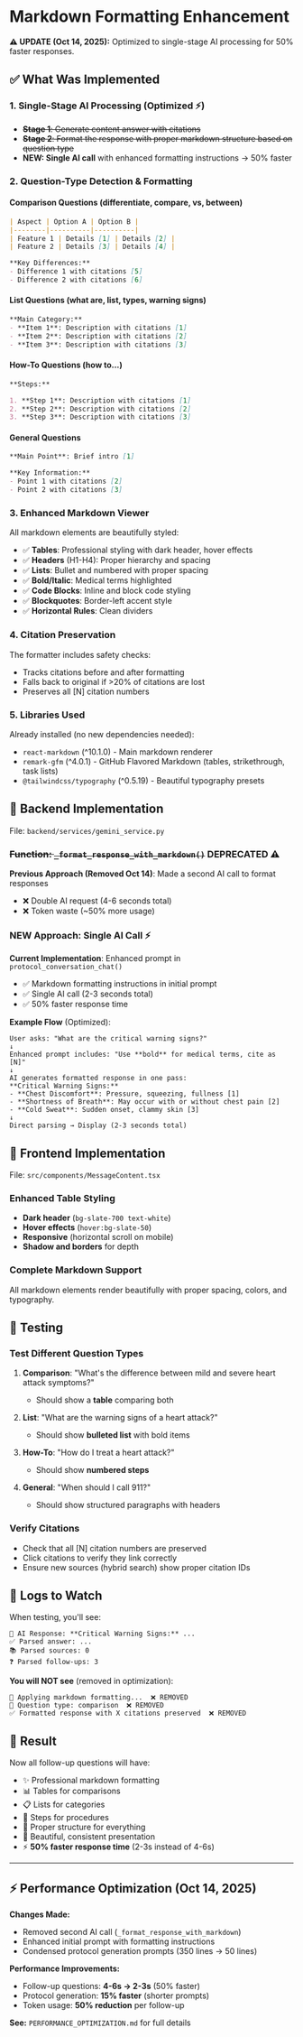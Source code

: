 # Markdown Formatting Enhancement

**⚠️ UPDATE (Oct 14, 2025):** Optimized to single-stage AI processing for 50% faster responses.

## ✅ What Was Implemented

### 1. **Single-Stage AI Processing** (Optimized ⚡)
- ~~**Stage 1**: Generate content answer with citations~~ 
- ~~**Stage 2**: Format the response with proper markdown structure based on question type~~
- **NEW: Single AI call** with enhanced formatting instructions → 50% faster

### 2. **Question-Type Detection & Formatting**

#### **Comparison Questions** (differentiate, compare, vs, between)
```markdown
| Aspect | Option A | Option B |
|--------|----------|----------|
| Feature 1 | Details [1] | Details [2] |
| Feature 2 | Details [3] | Details [4] |

**Key Differences:**
- Difference 1 with citations [5]
- Difference 2 with citations [6]
```

#### **List Questions** (what are, list, types, warning signs)
```markdown
**Main Category:**
- **Item 1**: Description with citations [1]
- **Item 2**: Description with citations [2]
- **Item 3**: Description with citations [3]
```

#### **How-To Questions** (how to...)
```markdown
**Steps:**

1. **Step 1**: Description with citations [1]
2. **Step 2**: Description with citations [2]
3. **Step 3**: Description with citations [3]
```

#### **General Questions**
```markdown
**Main Point**: Brief intro [1]

**Key Information:**
- Point 1 with citations [2]
- Point 2 with citations [3]
```

### 3. **Enhanced Markdown Viewer**

All markdown elements are beautifully styled:

- ✅ **Tables**: Professional styling with dark header, hover effects
- ✅ **Headers** (H1-H4): Proper hierarchy and spacing
- ✅ **Lists**: Bullet and numbered with proper spacing
- ✅ **Bold/Italic**: Medical terms highlighted
- ✅ **Code Blocks**: Inline and block code styling
- ✅ **Blockquotes**: Border-left accent style
- ✅ **Horizontal Rules**: Clean dividers

### 4. **Citation Preservation**

The formatter includes safety checks:
- Tracks citations before and after formatting
- Falls back to original if >20% of citations are lost
- Preserves all [N] citation numbers

### 5. **Libraries Used**

Already installed (no new dependencies needed):
- `react-markdown` (^10.1.0) - Main markdown renderer
- `remark-gfm` (^4.0.1) - GitHub Flavored Markdown (tables, strikethrough, task lists)
- `@tailwindcss/typography` (^0.5.19) - Beautiful typography presets

## 🎯 Backend Implementation

File: `backend/services/gemini_service.py`

### ~~Function: `_format_response_with_markdown()`~~ **DEPRECATED ⚠️**

**Previous Approach (Removed Oct 14)**: Made a second AI call to format responses
- ❌ Double AI request (4-6 seconds total)
- ❌ Token waste (~50% more usage)

### **NEW Approach: Single AI Call** ⚡

**Current Implementation**: Enhanced prompt in `protocol_conversation_chat()`
- ✅ Markdown formatting instructions in initial prompt
- ✅ Single AI call (2-3 seconds total)
- ✅ 50% faster response time

**Example Flow** (Optimized):
```
User asks: "What are the critical warning signs?"
↓
Enhanced prompt includes: "Use **bold** for medical terms, cite as [N]"
↓
AI generates formatted response in one pass:
**Critical Warning Signs:**
- **Chest Discomfort**: Pressure, squeezing, fullness [1]
- **Shortness of Breath**: May occur with or without chest pain [2]
- **Cold Sweat**: Sudden onset, clammy skin [3]
↓
Direct parsing → Display (2-3 seconds total)
```

## 🎨 Frontend Implementation

File: `src/components/MessageContent.tsx`

### Enhanced Table Styling
- **Dark header** (`bg-slate-700 text-white`)
- **Hover effects** (`hover:bg-slate-50`)
- **Responsive** (horizontal scroll on mobile)
- **Shadow and borders** for depth

### Complete Markdown Support
All markdown elements render beautifully with proper spacing, colors, and typography.

## 🧪 Testing

### Test Different Question Types

1. **Comparison**: "What's the difference between mild and severe heart attack symptoms?"
   - Should show a **table** comparing both

2. **List**: "What are the warning signs of a heart attack?"
   - Should show **bulleted list** with bold items

3. **How-To**: "How do I treat a heart attack?"
   - Should show **numbered steps**

4. **General**: "When should I call 911?"
   - Should show structured paragraphs with headers

### Verify Citations
- Check that all [N] citation numbers are preserved
- Click citations to verify they link correctly
- Ensure new sources (hybrid search) show proper citation IDs

## 📝 Logs to Watch

When testing, you'll see:
```
🤖 AI Response: **Critical Warning Signs:** ...
✅ Parsed answer: ...
📚 Parsed sources: 0
❓ Parsed follow-ups: 3
```

**You will NOT see** (removed in optimization):
```
📝 Applying markdown formatting...  ❌ REMOVED
🎨 Question type: comparison  ❌ REMOVED
✅ Formatted response with X citations preserved  ❌ REMOVED
```

## 🎉 Result

Now all follow-up questions will have:
- ✨ Professional markdown formatting
- 📊 Tables for comparisons
- 📋 Lists for categories
- 🔢 Steps for procedures
- 🎯 Proper structure for everything
- 💎 Beautiful, consistent presentation
- ⚡ **50% faster response time** (2-3s instead of 4-6s)

---

## ⚡ Performance Optimization (Oct 14, 2025)

**Changes Made:**
- Removed second AI call (`_format_response_with_markdown`)
- Enhanced initial prompt with formatting instructions
- Condensed protocol generation prompts (350 lines → 50 lines)

**Performance Improvements:**
- Follow-up questions: **4-6s → 2-3s** (50% faster)
- Protocol generation: **15% faster** (shorter prompts)
- Token usage: **50% reduction** per follow-up

**See:** `PERFORMANCE_OPTIMIZATION.md` for full details
